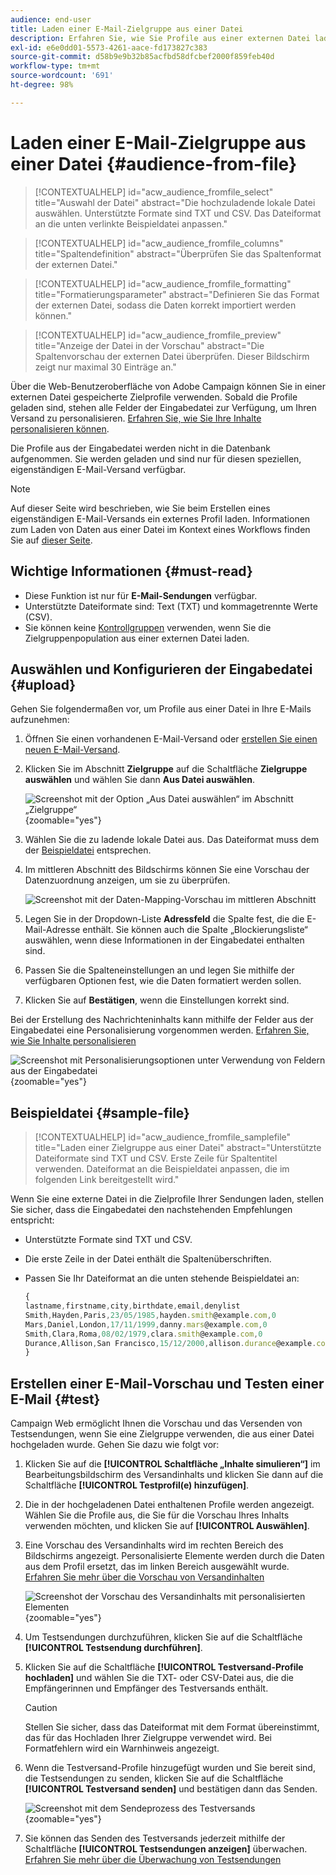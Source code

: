 ```yaml
---
audience: end-user
title: Laden einer E-Mail-Zielgruppe aus einer Datei
description: Erfahren Sie, wie Sie Profile aus einer externen Datei laden, um eine E-Mail-Zielgruppe zu erstellen.
exl-id: e6e0dd01-5573-4261-aace-fd173827c383
source-git-commit: d58b9e9b32b85acfbd58dfcbef2000f859feb40d
workflow-type: tm+mt
source-wordcount: '691'
ht-degree: 98%

---
```


# Laden einer E-Mail-Zielgruppe aus einer Datei {#audience-from-file}

>[!CONTEXTUALHELP]
>id="acw_audience_fromfile_select"
>title="Auswahl der Datei"
>abstract="Die hochzuladende lokale Datei auswählen. Unterstützte Formate sind TXT und CSV. Das Dateiformat an die unten verlinkte Beispieldatei anpassen."

>[!CONTEXTUALHELP]
>id="acw_audience_fromfile_columns"
>title="Spaltendefinition"
>abstract="Überprüfen Sie das Spaltenformat der externen Datei."

>[!CONTEXTUALHELP]
>id="acw_audience_fromfile_formatting"
>title="Formatierungsparameter"
>abstract="Definieren Sie das Format der externen Datei, sodass die Daten korrekt importiert werden können."

>[!CONTEXTUALHELP]
>id="acw_audience_fromfile_preview"
>title="Anzeige der Datei in der Vorschau"
>abstract="Die Spaltenvorschau der externen Datei überprüfen. Dieser Bildschirm zeigt nur maximal 30 Einträge an."

Über die Web-Benutzeroberfläche von Adobe Campaign können Sie in einer externen Datei gespeicherte Zielprofile verwenden. Sobald die Profile geladen sind, stehen alle Felder der Eingabedatei zur Verfügung, um Ihren Versand zu personalisieren. [Erfahren Sie, wie Sie Ihre Inhalte personalisieren können](../personalization/personalize.md).

Die Profile aus der Eingabedatei werden nicht in die Datenbank aufgenommen. Sie werden geladen und sind nur für diesen speziellen, eigenständigen E-Mail-Versand verfügbar.

>[!NOTE]
>
>Auf dieser Seite wird beschrieben, wie Sie beim Erstellen eines eigenständigen E-Mail-Versands ein externes Profil laden. Informationen zum Laden von Daten aus einer Datei im Kontext eines Workflows finden Sie auf [dieser Seite](../workflows/activities/load-file.md).

## Wichtige Informationen {#must-read}

* Diese Funktion ist nur für **E-Mail-Sendungen** verfügbar. 
* Unterstützte Dateiformate sind: Text (TXT) und kommagetrennte Werte (CSV).
* Sie können keine [Kontrollgruppen](control-group.md) verwenden, wenn Sie die Zielgruppenpopulation aus einer externen Datei laden.

## Auswählen und Konfigurieren der Eingabedatei {#upload}

Gehen Sie folgendermaßen vor, um Profile aus einer Datei in Ihre E-Mails aufzunehmen:

1. Öffnen Sie einen vorhandenen E-Mail-Versand oder [erstellen Sie einen neuen E-Mail-Versand](../email/create-email.md).
1. Klicken Sie im Abschnitt **Zielgruppe** auf die Schaltfläche **Zielgruppe auswählen** und wählen Sie dann **Aus Datei auswählen**.

   ![Screenshot mit der Option „Aus Datei auswählen“ im Abschnitt „Zielgruppe“](assets/select-from-file.png){zoomable="yes"}

1. Wählen Sie die zu ladende lokale Datei aus. Das Dateiformat muss dem der [Beispieldatei](#sample-file) entsprechen.
1. Im mittleren Abschnitt des Bildschirms können Sie eine Vorschau der Datenzuordnung anzeigen, um sie zu überprüfen.

   ![Screenshot mit der Daten-Mapping-Vorschau im mittleren Abschnitt](assets/select-from-file-map.png)

1. Legen Sie in der Dropdown-Liste **Adressfeld** die Spalte fest, die die E-Mail-Adresse enthält. Sie können auch die Spalte „Blockierungsliste“ auswählen, wenn diese Informationen in der Eingabedatei enthalten sind.
1. Passen Sie die Spalteneinstellungen an und legen Sie mithilfe der verfügbaren Optionen fest, wie die Daten formatiert werden sollen.
1. Klicken Sie auf **Bestätigen**, wenn die Einstellungen korrekt sind.

Bei der Erstellung des Nachrichteninhalts kann mithilfe der Felder aus der Eingabedatei eine Personalisierung vorgenommen werden. [Erfahren Sie, wie Sie Inhalte personalisieren](../personalization/personalize.md)

![Screenshot mit Personalisierungsoptionen unter Verwendung von Feldern aus der Eingabedatei](assets/select-external-perso.png){zoomable="yes"}

## Beispieldatei {#sample-file}

>[!CONTEXTUALHELP]
>id="acw_audience_fromfile_samplefile"
>title="Laden einer Zielgruppe aus einer Datei"
>abstract="Unterstützte Dateiformate sind TXT und CSV. Erste Zeile für Spaltentitel verwenden. Dateiformat an die Beispieldatei anpassen, die im folgenden Link bereitgestellt wird."

Wenn Sie eine externe Datei in die Zielprofile Ihrer Sendungen laden, stellen Sie sicher, dass die Eingabedatei den nachstehenden Empfehlungen entspricht:

* Unterstützte Formate sind TXT und CSV.
* Die erste Zeile in der Datei enthält die Spaltenüberschriften.
* Passen Sie Ihr Dateiformat an die unten stehende Beispieldatei an:

  ```javascript
  {
  lastname,firstname,city,birthdate,email,denylist
  Smith,Hayden,Paris,23/05/1985,hayden.smith@example.com,0
  Mars,Daniel,London,17/11/1999,danny.mars@example.com,0
  Smith,Clara,Roma,08/02/1979,clara.smith@example.com,0
  Durance,Allison,San Francisco,15/12/2000,allison.durance@example.com,1
  }
  ```

## Erstellen einer E-Mail-Vorschau und Testen einer E-Mail {#test}

Campaign Web ermöglicht Ihnen die Vorschau und das Versenden von Testsendungen, wenn Sie eine Zielgruppe verwenden, die aus einer Datei hochgeladen wurde. Gehen Sie dazu wie folgt vor:

1. Klicken Sie auf die **[!UICONTROL Schaltfläche „Inhalte simulieren“]** im Bearbeitungsbildschirm des Versandinhalts und klicken Sie dann auf die Schaltfläche **[!UICONTROL Testprofil(e) hinzufügen]**.

1. Die in der hochgeladenen Datei enthaltenen Profile werden angezeigt. Wählen Sie die Profile aus, die Sie für die Vorschau Ihres Inhalts verwenden möchten, und klicken Sie auf **[!UICONTROL Auswählen]**.

1. Eine Vorschau des Versandinhalts wird im rechten Bereich des Bildschirms angezeigt. Personalisierte Elemente werden durch die Daten aus dem Profil ersetzt, das im linken Bereich ausgewählt wurde. [Erfahren Sie mehr über die Vorschau von Versandinhalten](../preview-test/preview-content.md)

   ![Screenshot der Vorschau des Versandinhalts mit personalisierten Elementen](assets/file-upload-preview.png){zoomable="yes"}

1. Um Testsendungen durchzuführen, klicken Sie auf die Schaltfläche **[!UICONTROL Testsendung durchführen]**.

1. Klicken Sie auf die Schaltfläche **[!UICONTROL Testversand-Profile hochladen]** und wählen Sie die TXT- oder CSV-Datei aus, die die Empfängerinnen und Empfänger des Testversands enthält.

   >[!CAUTION]
   >
   >Stellen Sie sicher, dass das Dateiformat mit dem Format übereinstimmt, das für das Hochladen Ihrer Zielgruppe verwendet wird. Bei Formatfehlern wird ein Warnhinweis angezeigt.

1. Wenn die Testversand-Profile hinzugefügt wurden und Sie bereit sind, die Testsendungen zu senden, klicken Sie auf die Schaltfläche **[!UICONTROL Testversand senden]** und bestätigen dann das Senden.

   ![Screenshot mit dem Sendeprozess des Testversands](assets/file-upload-test.png){zoomable="yes"}

1. Sie können das Senden des Testversands jederzeit mithilfe der Schaltfläche **[!UICONTROL Testsendungen anzeigen]** überwachen. [Erfahren Sie mehr über die Überwachung von Testsendungen](../preview-test/test-deliveries.md#access-test-deliveries)